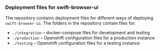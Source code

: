 ### Deployment files for swift-browser-ui
The repository contains deployment files for different ways of deploying
`swift-browser-ui`. The folders in the repository contain files for:

* `./integration` – docker-compose files for development and testing
* `./production` – Openshift configuration files for a production instance
* `./testing` – Openshift configuration files for a testing instance

